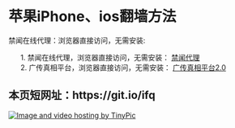 <h1>苹果iPhone、ios翻墙方法</h1>


禁闻在线代理：浏览器直接访问，无需安装:

<ul class="task-list">

<li>1. 禁闻在线代理，浏览器直接访问，无需安装： <a href="https://github.com/bannedbook/fanqiang/wiki/jwproxy" target="_blank">禁闻代理</a>
</li>

<li>2. 广传真相平台，浏览器直接访问，无需安装：
<a href="https://github.com/bannedbook/fanqiang/wiki/%E5%B9%BF%E4%BC%A0%E7%9C%9F%E7%9B%B8%E5%B9%B3%E5%8F%B0" target="_blank">广传真相平台2.0</a></li>

</ul>

<h2>
本页短网址：https://git.io/ifq
</h2>
<a href="https://github.com/bannedbook/fanqiang/wiki/jwproxy" target="_blank"><img src="http://i58.tinypic.com/zxsi9k.jpg" border="0" alt="Image and video hosting by TinyPic"></a>